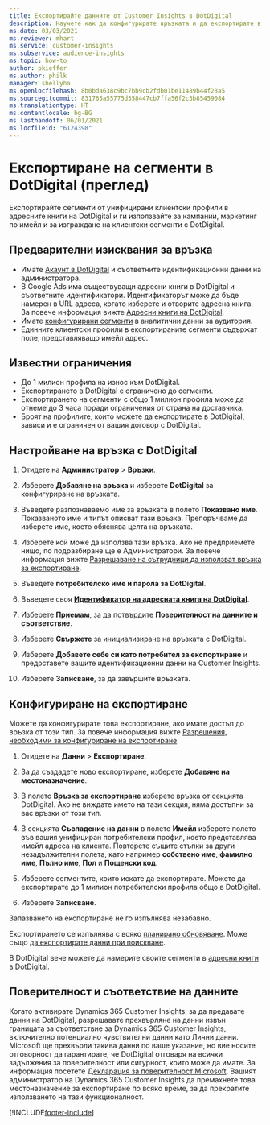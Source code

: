 ```yaml
---
title: Експортирайте данните от Customer Insights в DotDigital
description: Научете как да конфигурирате връзката и да експортирате в DotDigital.
ms.date: 03/03/2021
ms.reviewer: mhart
ms.service: customer-insights
ms.subservice: audience-insights
ms.topic: how-to
author: pkieffer
ms.author: philk
manager: shellyha
ms.openlocfilehash: 8b0bda638c9bc7bb9cb2fdb01be11489b44f28a5
ms.sourcegitcommit: 831765a55775d358447cb7ffa56f2c3b85459084
ms.translationtype: HT
ms.contentlocale: bg-BG
ms.lasthandoff: 06/01/2021
ms.locfileid: "6124398"
---
```

# <a name="export-segments-to-dotdigital-preview"></a>Експортиране на сегменти в DotDigital (преглед)

Експортирайте сегменти от унифицирани клиентски профили в адресните книги на DotDigital и ги използвайте за кампании, маркетинг по имейл и за изграждане на клиентски сегменти с DotDigital. 

## <a name="prerequisites-for-a-connection"></a>Предварителни изисквания за връзка

-   Имате [Акаунт в DotDigital](https://dotdigital.com/) и съответните идентификационни данни на администратора.
-   В Google Ads има съществуващи адресни книги в DotDigital и съответните идентификатори. Идентификаторът може да бъде намерен в URL адреса, когато изберете и отворите адресна книга. За повече информация вижте [Адресни книги на DotDigital](https://support.dotdigital.com/hc/articles/212211968-Creating-an-address-book).
-   Имате [конфигурирани сегменти](segments.md) в аналитични данни за аудитория.
-   Единните клиентски профили в експортираните сегменти съдържат поле, представляващо имейл адрес.

## <a name="known-limitations"></a>Известни ограничения

- До 1 милион профила на износ към DotDigital.
- Експортирането в DotDigital е ограничено до сегменти.
- Експортирането на сегменти с общо 1 милион профила може да отнеме до 3 часа поради ограничения от страна на доставчика. 
- Броят на профилите, които можете да експортирате в DotDigital, зависи и е ограничен от вашия договор с DotDigital.

## <a name="set-up-connection-to-dotdigital"></a>Настройване на връзка с DotDigital

1. Отидете на **Администратор** > **Връзки**.

1. Изберете **Добавяне на връзка** и изберете **DotDigital** за конфигуриране на връзката.

1. Въведете разпознаваемо име за връзката в полето **Показвано име**. Показваното име и типът описват тази връзка. Препоръчваме да изберете име, което обяснява целта на връзката.

1. Изберете кой може да използва тази връзка. Ако не предприемете нищо, по подразбиране ще е Администратори. За повече информация вижте [Разрешаване на сътрудници да използват връзка за експортиране](connections.md#allow-contributors-to-use-a-connection-for-exports).

1. Въведете **потребителско име и парола за DotDigital**.

1. Въведете своя **[Идентификатор на адресната книга на DotDigital](https://support.dotdigital.com/hc/articles/212211968-Creating-an-address-book)**.

1. Изберете **Приемам**, за да потвърдите **Поверителност на данните и съответствие**.

1. Изберете **Свържете** за инициализиране на връзката с DotDigital.

1. Изберете **Добавете себе си като потребител за експортиране** и предоставете вашите идентификационни данни на Customer Insights.

1. Изберете **Записване**, за да завършите връзката. 

## <a name="configure-an-export"></a>Конфигуриране на експортиране

Можете да конфигурирате това експортиране, ако имате достъп до връзка от този тип. За повече информация вижте [Разрешения, необходими за конфигуриране на експортиране](export-destinations.md#set-up-a-new-export).

1. Отидете на **Данни** > **Експортиране**.

1. За да създадете ново експортиране, изберете **Добавяне на местоназначение**.

1. В полето **Връзка за експортиране** изберете връзка от секцията DotDigital. Ако не виждате името на тази секция, няма достъпни за вас връзки от този тип.


1. В секцията **Съвпадение на данни** в полето **Имейл** изберете полето във вашия унифициран потребителски профил, което представлява имейл адреса на клиента. Повторете същите стъпки за други незадължителни полета, като например **собствено име**, **фамилно име**, **Пълно име**, **Пол** и **Пощенски код**.

1. Изберете сегментите, които искате да експортирате. Можете да експортирате до 1 милион потребителски профила общо в DotDigital.

1. Изберете **Записване**.

Запазването на експортиране не го изпълнява незабавно.

Експортирането се изпълнява с всяко [планирано обновяване](system.md#schedule-tab). Може също [да експортирате данни при поискване](export-destinations.md#run-exports-on-demand). 
 
В DotDigital вече можете да намерите своите сегменти в [адресни книги в DotDigital](https://support.dotdigital.com/hc/articles/212211968-Creating-an-address-book).


## <a name="data-privacy-and-compliance"></a>Поверителност и съответствие на данните

Когато активирате Dynamics 365 Customer Insights, за да предавате данни на DotDigital, разрешавате прехвърляне на данни извън границата за съответствие за Dynamics 365 Customer Insights, включително потенциално чувствителни данни като Лични данни. Microsoft ще прехвърли такива данни по ваше указание, но вие носите отговорност да гарантирате, че DotDigital отговаря на всички задължения за поверителност или сигурност, които може да имате. За информация посетете [Декларация за поверителност Microsoft](https://go.microsoft.com/fwlink/?linkid=396732).
Вашият администратор на Dynamics 365 Customer Insights да премахнете това местоназначение за експортиране по всяко време, за да прекратите използването на тази функционалност.


[!INCLUDE[footer-include](../includes/footer-banner.md)]
